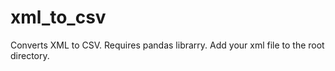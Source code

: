 # xml_to_csv
Converts XML to CSV.
Requires pandas librarry.
Add your xml file to the root directory. 
